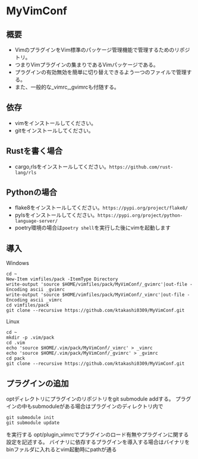 # MyVimConf

## 概要
* VimのプラグインをVim標準のパッケージ管理機能で管理するためのリポジトリ。
* つまりVimプラグインの集まりであるVimパッケージである。
* プラグインの有効無効を簡単に切り替えできるよう一つのファイルで管理する。
* また、一般的な_vimrc,_gvimrcも付随する。

## 依存
* vimをインストールしてください。
* gitをインストールしてください。


## Rustを書く場合
* cargo,rlsをインストールしてください。`https://github.com/rust-lang/rls`

## Pythonの場合
* flake8をインストールしてください。`https://pypi.org/project/flake8/`
* pylsをインストールしてください。`https://pypi.org/project/python-language-server/`
* poetry環境の場合は`poetry shell`を実行した後にvimを起動します

## 導入
  
Windows
```
cd ~
New-Item vimfiles/pack -ItemType Directory
write-output 'source $HOME/vimfiles/pack/MyVimConf/_gvimrc'|out-file -Encoding ascii _gvimrc
write-output 'source $HOME/vimfiles/pack/MyVimConf/_vimrc'|out-file -Encoding ascii _vimrc
cd vimfiles/pack
git clone --recursive https://github.com/ktakashi0309/MyVimConf.git
```

Linux
```
cd ~
mkdir -p .vim/pack
cd .vim
echo 'source $HOME/.vim/pack/MyVimConf/_vimrc' > _vimrc
echo 'source $HOME/.vim/pack/MyVimConf/_gvimrc' > _gvimrc
cd pack
git clone --recursive https://github.com/ktakashi0309/MyVimConf.git
```

## プラグインの追加
optディレクトリにプラグインのリポジトリをgit submodule addする。
プラグインの中もsubmoduleがある場合はプラグインのディレクトリ内で
```
git submodule init
git submodule update
```
を実行する
opt/plugin_vimrcでプラグインのロード有無やプラグインに関する設定を記述する。
バイナリに依存するプラグインを導入する場合はバイナリをbinファルダに入れるとvim起動時にpathが通る
